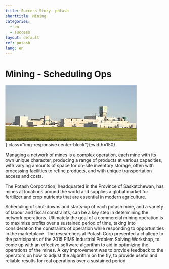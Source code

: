 ```yaml
---
title: Success Story -potash
shorttitle: Mining
categories:
  - en
  - success
layout: default
ref: potash
lang: en
---
```


# Mining - Scheduling Ops

![PotashMine](/img/portfolio/potash_cory.jpg){:class="img-responsive center-block"}{:width=150}

Managing a network of mines is a complex operation, each mine with its own unique character, producing a range of products at various capacities, with varying amounts of space for
on-site inventory storage, often with processing facilities to refine products, and with unique transportation access and costs. 

The Potash Corporation, headquarted in the Province of Saskatchewan, has mines at locations around the world and supplies a global market for fertilizer and crop nutrients that are essential in modern agriculture. 

Scheduling of shut-downs and starts-up of each potash mine, and a variety of labour and fiscal constraints, can be a key step in determining the network operations. Ultimately the goal of a commercial mining operation is to maximize profits over a sustained period of time, taking into consideration the constraints of operation while responding to opportunities in the marketplace. The researchers at Potash Corp presented a challege to the participants of the 2015 PIMS Industrial Problem Solving Workshop, to come up with an effective software algorithm to aid in optimizing the operations of the mines. A key improvement was to provide feedback to the operators on how to adjust the algorithm on the fly, to provide useful and reliable results for real operations over a sustained period. 
